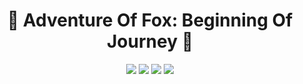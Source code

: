<h1 align="center"> 🦊 Adventure Of Fox: Beginning Of Journey 🦊 </h1>

<p align="center">
<img src="https://img.shields.io/badge/version-Alpha-yellow?style=for-the-badge">
<img src="https://img.shields.io/badge/Minecraft-1.18.1-62B47A?style=for-the-badge&logo=minecraft">
<img src="https://img.shields.io/badge/ModLoader-Fabric-success?style=for-the-badge">
<a href="https://www.curseforge.com/minecraft/modpacks/adventure-of-fox-beggining-of-jurney">
<img src="https://img.shields.io/badge/-CurseForge-6441A4?style=for-the-badge&logo=curseforge">
</a>
</p>
